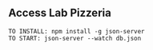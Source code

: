 ## Access Lab Pizzeria


```
TO INSTALL: npm install -g json-server
TO START: json-server --watch db.json
```
